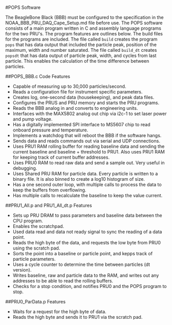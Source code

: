 #POPS Software

The BeagleBone Black (BBB) must be configured to the specification in the NOAA_BBB_PRU_DAQ_Cape_Setup.md file before use.
The POPS software consists of a main program written in C and assembly language programs for the two PRU's. The program 
features are outlines below.  The build files for the programs are included. The file called `build` creates the program
`pops` that has data output that included the particle peak, position of the maximum, width and number saturated. The
file called `build_dt` creates `popsdt` that has data output of particle peak, width, and cycles from last particle. 
This enables the calculation of the time difference between particles. 

##POPS_BBB.c Code Features

* Capable of measuring up to 30,000 particles/second.
* Reads a configuration file for instrument specific parameters.
* Creates log, one-second data (housekeeping), and peak data files.
* Configures the PRUS and PRU memory and starts the PRU programs.
* Reads the BBB analog in and converts to engineering units. 
* Interfaces with the MAX5802 analog out chip via i2c-1 to set laser power and pump voltage.
* Has a digitally implemented SPI interface to MS5607 chip to read onboard pressure and temperature.
* Implements a watchdog that will reboot the BBB if the software hangs.
* Sends data and reads commands out via serial and UDP connections.
* Uses PRU1 RAM rolling buffer for reading baseline data and sending the current baseline and baseline + threshold 
to PRU1. Also uses PRU1 RAM for keeping track of current buffer addresses.
* Uses PRU0 RAM to read raw data and send a sample out. Very useful in debugging.
* Uses Shared PRU RAM for particle data. Every particle is written to a binary file. It is also binned to create a 
log10 histogram of size.
* Has a one second outer loop, with multiple calls to process the data to keep the buffers from overflowing.
* Has multiple calls to recalculate the baseline to keep the value current.

##PRU1_All.p and PRU1_All_dt.p Features

* Sets up PRU DRAM to pass parameters and baseline data between the CPU program.
* Enables the scratchpad.
* Used data read and data not ready signal to sync the reading of a data point.
* Reads the high byte of the data, and requests the low byte from PRU0 using the scratch pad.
* Sorts the point into a baseline or particle point, and kepps track of particle parameters.
* Uses a cycle counter to determine the time between particles (dt version).
* Writes baseline, raw and particle data to the RAM, and writes out any addresses to be able to read the 
rolling buffers. 
* Checks for a stop condition, and notifies PRU0 and the POPS program to stop.


##PRU0_ParData.p Features

* Waits for a request for the high byte of data.
* Reads the high byte and sends it to PRU1 via the scratch pad.